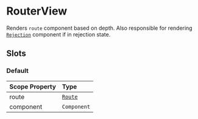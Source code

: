 # RouterView

Renders `route` component based on depth. Also responsible for rendering [`Rejection`](/advanced-concepts/rejections#rejections) component if in rejection state.

## Slots

### Default

| Scope Property | Type |
| :---- | :---- |
| route | [`Route`]('/api/types/Route') |
| component | `Component` |
